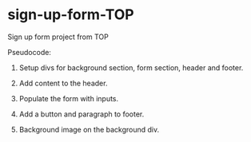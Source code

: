 # sign-up-form-TOP

Sign up form project from TOP

Pseudocode:

1. Setup divs for background section, form section, header and footer.

2. Add content to the header.

3. Populate the form with inputs.

4. Add a button and paragraph to footer.

5. Background image on the background div.
